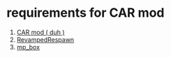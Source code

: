 # requirements for CAR mod
1. [CAR mod ( duh )](https://github.com/catornot/TitanFall-2-mods/releases/download/CAR_mod_v0.1.0/cat_or_not.CARmod.zip)
2. [RevampedRespawn](https://northstar.thunderstore.io/package/cat_or_not/RevampedRespawn/?utm_source=discord)
3. [mp_box](https://cdn.discordapp.com/attachments/925135799798874192/926549172784603156/stuff.zip)
